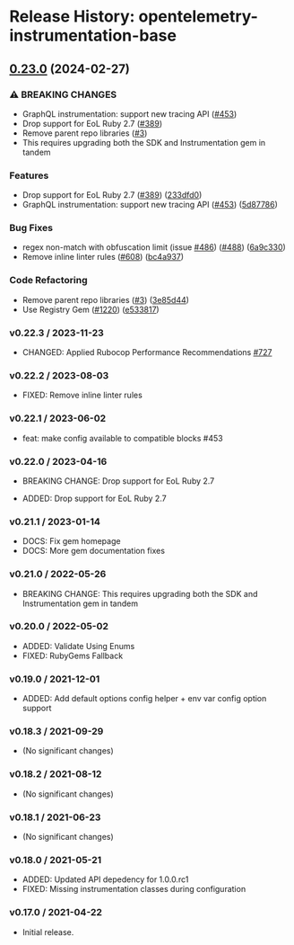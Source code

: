 # Release History: opentelemetry-instrumentation-base

## [0.23.0](https://github.com/flywirecorp/opentelemetry-ruby-contrib/compare/opentelemetry-instrumentation-base-v0.22.3...opentelemetry-instrumentation-base/v0.23.0) (2024-02-27)


### ⚠ BREAKING CHANGES

* GraphQL instrumentation: support new tracing API ([#453](https://github.com/flywirecorp/opentelemetry-ruby-contrib/issues/453))
* Drop support for EoL Ruby 2.7 ([#389](https://github.com/flywirecorp/opentelemetry-ruby-contrib/issues/389))
* Remove parent repo libraries ([#3](https://github.com/flywirecorp/opentelemetry-ruby-contrib/issues/3))
* This requires upgrading both the SDK and Instrumentation gem in tandem

### Features

* Drop support for EoL Ruby 2.7 ([#389](https://github.com/flywirecorp/opentelemetry-ruby-contrib/issues/389)) ([233dfd0](https://github.com/flywirecorp/opentelemetry-ruby-contrib/commit/233dfd0dae81346e9687090f9d8dfb85215e0ba7))
* GraphQL instrumentation: support new tracing API ([#453](https://github.com/flywirecorp/opentelemetry-ruby-contrib/issues/453)) ([5d87786](https://github.com/flywirecorp/opentelemetry-ruby-contrib/commit/5d87786984b42e795af4646a3e9ca240c56573e9))


### Bug Fixes

* regex non-match with obfuscation limit (issue [#486](https://github.com/flywirecorp/opentelemetry-ruby-contrib/issues/486)) ([#488](https://github.com/flywirecorp/opentelemetry-ruby-contrib/issues/488)) ([6a9c330](https://github.com/flywirecorp/opentelemetry-ruby-contrib/commit/6a9c33088c6c9f39b2bc30247a3ed825553c07d4))
* Remove inline linter rules ([#608](https://github.com/flywirecorp/opentelemetry-ruby-contrib/issues/608)) ([bc4a937](https://github.com/flywirecorp/opentelemetry-ruby-contrib/commit/bc4a937ed2a0d1898f0f19ae45a2b3a0ef9a067c))


### Code Refactoring

* Remove parent repo libraries ([#3](https://github.com/flywirecorp/opentelemetry-ruby-contrib/issues/3)) ([3e85d44](https://github.com/flywirecorp/opentelemetry-ruby-contrib/commit/3e85d4436d338f326816c639cd2087751c63feb1))
* Use Registry Gem ([#1220](https://github.com/flywirecorp/opentelemetry-ruby-contrib/issues/1220)) ([e533817](https://github.com/flywirecorp/opentelemetry-ruby-contrib/commit/e533817ba387bbfd6270e5c4d0ae42452dd7d9dc))

### v0.22.3 / 2023-11-23

* CHANGED: Applied Rubocop Performance Recommendations [#727](https://github.com/open-telemetry/opentelemetry-ruby-contrib/pull/727)

### v0.22.2 / 2023-08-03

* FIXED: Remove inline linter rules

### v0.22.1 / 2023-06-02

* feat: make config available to compatible blocks #453

### v0.22.0 / 2023-04-16

* BREAKING CHANGE: Drop support for EoL Ruby 2.7

* ADDED: Drop support for EoL Ruby 2.7

### v0.21.1 / 2023-01-14

* DOCS: Fix gem homepage
* DOCS: More gem documentation fixes

### v0.21.0 / 2022-05-26

* BREAKING CHANGE: This requires upgrading both the SDK and Instrumentation gem in tandem


### v0.20.0 / 2022-05-02

* ADDED: Validate Using Enums
* FIXED: RubyGems Fallback

### v0.19.0 / 2021-12-01

* ADDED: Add default options config helper + env var config option support

### v0.18.3 / 2021-09-29

* (No significant changes)

### v0.18.2 / 2021-08-12

* (No significant changes)

### v0.18.1 / 2021-06-23

* (No significant changes)

### v0.18.0 / 2021-05-21

* ADDED: Updated API depedency for 1.0.0.rc1
* FIXED: Missing instrumentation classes during configuration

### v0.17.0 / 2021-04-22

* Initial release.
